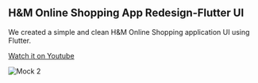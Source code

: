 ## H&M Online Shopping App Redesign-Flutter UI
We created a simple and clean H&M Online Shopping application UI using Flutter.

[Watch it on Youtube]()

![Mock 2](https://user-images.githubusercontent.com/69669632/90307951-f4e31580-def8-11ea-9f01-c23c6c9fd42b.png)

